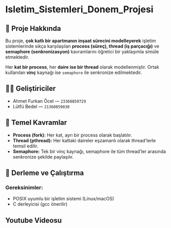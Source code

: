 # Isletim_Sistemleri_Donem_Projesi

## 📌 Proje Hakkında

Bu proje, **çok katlı bir apartmanın inşaat sürecini modelleyerek** işletim sistemlerinde sıkça karşılaşılan **process (süreç), thread (iş parçacığı)** ve **semaphore (senkronizasyon)** kavramlarını öğretici bir yaklaşımla simüle etmektedir.

Her **kat bir process**, her **daire ise bir thread** olarak modellenmiştir. Ortak kullanılan **vinç** kaynağı ise `semaphore` ile senkronize edilmektedir.

## 👨‍💻 Geliştiriciler

- Ahmet Furkan Öcel — `23360859729`
- Lütfü Bedel — `21360859030`

## 🧠 Temel Kavramlar

- **Process (fork):** Her kat, ayrı bir process olarak başlatılır.
- **Thread (pthread):** Her kattaki daireler eşzamanlı olarak thread'lerle temsil edilir.
- **Semaphore:** Tek bir vinç kaynağı, semaphore ile tüm thread’ler arasında senkronize şekilde paylaşılır.

## 🔧 Derleme ve Çalıştırma

### Gereksinimler:
- POSIX uyumlu bir işletim sistemi (Linux/macOS)
- C derleyicisi (gcc önerilir)

## Youtube Videosu
